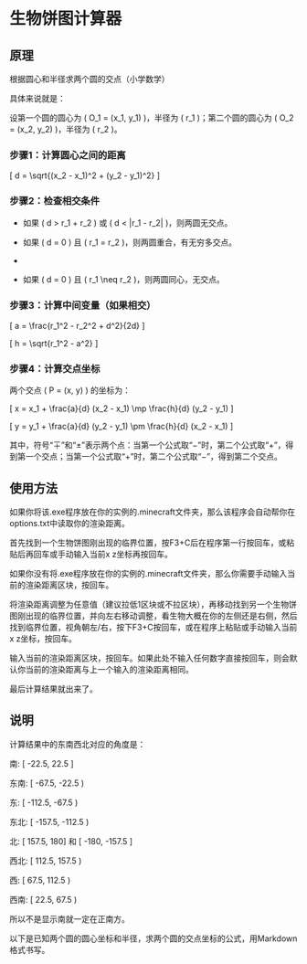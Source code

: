 # 生物饼图计算器

## 原理

根据圆心和半径求两个圆的交点（小学数学）

具体来说就是：

设第一个圆的圆心为 \( O_1 = (x_1, y_1) \)，半径为 \( r_1 \)；第二个圆的圆心为 \( O_2 = (x_2, y_2) \)，半径为 \( r_2 \)。

### 步骤1：计算圆心之间的距离

\[
d = \sqrt{(x_2 - x_1)^2 + (y_2 - y_1)^2}
\]

### 步骤2：检查相交条件

- 如果 \( d > r_1 + r_2 \) 或 \( d < |r_1 - r_2| \)，则两圆无交点。

- 如果 \( d = 0 \) 且 \( r_1 = r_2 \)，则两圆重合，有无穷多交点。
- 
- 如果 \( d = 0 \) 且 \( r_1 \neq r_2 \)，则两圆同心，无交点。

### 步骤3：计算中间变量（如果相交）

\[
a = \frac{r_1^2 - r_2^2 + d^2}{2d}
\]

\[
h = \sqrt{r_1^2 - a^2}
\]

### 步骤4：计算交点坐标

两个交点 \( P = (x, y) \) 的坐标为：

\[
x = x_1 + \frac{a}{d} (x_2 - x_1) \mp \frac{h}{d} (y_2 - y_1)
\]

\[
y = y_1 + \frac{a}{d} (y_2 - y_1) \pm \frac{h}{d} (x_2 - x_1)
\]

其中，符号“∓”和“±”表示两个点：当第一个公式取“−”时，第二个公式取“+”，得到第一个交点；当第一个公式取“+”时，第二个公式取“−”，得到第二个交点。

## 使用方法

如果你将该.exe程序放在你的实例的.minecraft文件夹，那么该程序会自动帮你在options.txt中读取你的渲染距离。

首先找到一个生物饼图刚出现的临界位置，按F3+C后在程序第一行按回车，或粘贴后再回车或手动输入当前x z坐标再按回车。

如果你没有将.exe程序放在你的实例的.minecraft文件夹，那么你需要手动输入当前的渲染距离区块，按回车。

将渲染距离调整为任意值（建议拉低1区块或不拉区块），再移动找到另一个生物饼图刚出现的临界位置，并向左右移动调整，看生物大概在你的左侧还是右侧，然后找到临界位置，视角朝左/右，按下F3+C按回车，或在程序上粘贴或手动输入当前x z坐标，按回车。

输入当前的渲染距离区块，按回车。如果此处不输入任何数字直接按回车，则会默认你当前的渲染距离与上一个输入的渲染距离相同。

最后计算结果就出来了。

## 说明

计算结果中的东南西北对应的角度是：

南: [ -22.5, 22.5 ]

东南: [ -67.5, -22.5 )

东: [ -112.5, -67.5 )

东北: [ -157.5, -112.5 )

北: [ 157.5, 180] 和 [ -180, -157.5 ]

西北: [ 112.5, 157.5 )

西: [ 67.5, 112.5 )

西南: [ 22.5, 67.5 )

所以不是显示南就一定在正南方。

以下是已知两个圆的圆心坐标和半径，求两个圆的交点坐标的公式，用Markdown格式书写。









